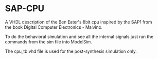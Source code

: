 # SAP-CPU

A VHDL description of the Ben Eater's 8bit cpu inspired by the SAP1 from the book Digital Computer Electronics - Malvino.

To do the behavioral simulation and see all the internal signals just run the commands from the sim file into ModelSim.

The cpu_tb.vhd file is used for the post-synthesis simulation only.
